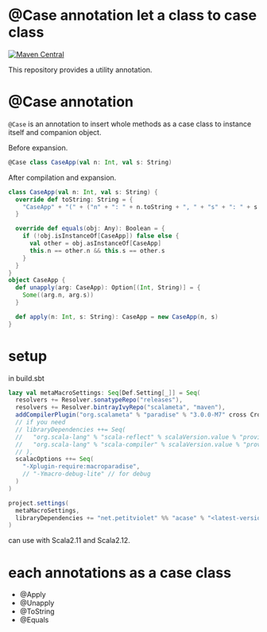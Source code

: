 # @Case annotation let a class to case class

[![Maven Central](https://maven-badges.herokuapp.com/maven-central/net.petitviolet/acase_2.12/badge.svg)](https://maven-badges.herokuapp.com/maven-central/net.petitviolet/acase_2.12)

This repository provides a utility annotation.

# @Case annotation

`@Case` is an annotation to insert whole methods as a case class to instance itself and companion object.

Before expansion.

```scala
@Case class CaseApp(val n: Int, val s: String)
```

After compilation and expansion.

```scala
class CaseApp(val n: Int, val s: String) {
  override def toString: String = {
    "CaseApp" + "(" + ("n" + ": " + n.toString + ", " + "s" + ": " + s.toString) + ")"
  }

  override def equals(obj: Any): Boolean = {
    if (!obj.isInstanceOf[CaseApp]) false else {
      val other = obj.asInstanceOf[CaseApp]
      this.n == other.n && this.s == other.s
    }
  }
}
object CaseApp {
  def unapply(arg: CaseApp): Option[(Int, String)] = {
    Some((arg.n, arg.s))
  }

  def apply(n: Int, s: String): CaseApp = new CaseApp(n, s)
}
```

# setup

in build.sbt

```scala
lazy val metaMacroSettings: Seq[Def.Setting[_]] = Seq(
  resolvers += Resolver.sonatypeRepo("releases"),
  resolvers += Resolver.bintrayIvyRepo("scalameta", "maven"),
  addCompilerPlugin("org.scalameta" % "paradise" % "3.0.0-M7" cross CrossVersion.full),
  // if you need
  // libraryDependencies ++= Seq(
  //   "org.scala-lang" % "scala-reflect" % scalaVersion.value % "provided",
  //   "org.scala-lang" % "scala-compiler" % scalaVersion.value % "provided"
  // ),
  scalacOptions ++= Seq(
    "-Xplugin-require:macroparadise",
    // "-Ymacro-debug-lite" // for debug
  )
)

project.settings(
  metaMacroSettings,
  libraryDependencies += "net.petitviolet" %% "acase" % "<latest-version>"
)
```

can use with Scala2.11 and Scala2.12.

# each annotations as a case class

- @Apply
- @Unapply
- @ToString
- @Equals
